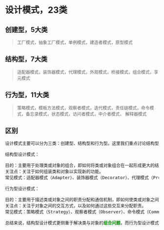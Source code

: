 # 设计模式，23类
## 创建型，5大类
> 工厂模式，抽象工厂模式，单例模式，建造者模式，原型模式
## 结构型，7大类
> 适配器模式，装饰器模式，代理模式，外观模式，桥接模式，组合模式，享元模式
## 行为型，11大类
> 策略模式，模板方法模式，观察者模式，迭代模式，责任链模式，命令模式，备忘录模式，状态模式，访问者模式，中介者模式，
> 解释器模式

## 区别
<pre>设计模式主要可以分为三类：创建型、结构型和行为型。这里我们重点讨论结构型和行为型设计模式的区别：

结构型设计模式：

目的：主要用于处理类或对象的组合，即如何将类或对象组合在一起形成更大的结构。
关注点：关注于如何组装类和对象以实现新的功能。
常见模式：适配器模式（Adapter）、装饰器模式（Decorator）、代理模式（Proxy）、桥接模式（Bridge）、组合模式（Composite）、外观模式（Facade）等。

行为型设计模式：

目的：主要用于描述类或对象之间的职责分配和通信机制，即如何使类或对象之间能够更好地协作。
关注点：关注于对象之间的交互方式，以及如何通过这些交互来分配职责。
常见模式：策略模式（Strategy）、观察者模式（Observer）、命令模式（Command）、状态模式（State）、模板方法模式（Template Method）、访问者模式（Visitor）等。

总结来说，结构型设计模式更侧重于解决类与对象的<b style="color: green">组合问题</b>，而行为型设计模式则更侧重于解决对象之间的<b style="color: green">交互和职责分配问题</b>。</pre>

